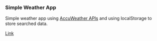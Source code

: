 
### Simple Weather App

Simple weather app using [AccuWeather APIs](https://developer.accuweather.com/apis) and using localStorage to store searched data.

[Link](https://simple-weather-app-100devs.netlify.app/)
